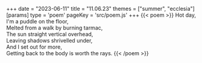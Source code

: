 +++
date = "2023-06-11"
title = "11.06.23"
themes = ["summer", "ecclesia"]
[params]
  type = 'poem'
  pageKey = 'src/poem.js'
+++
{{< poem >}}
Hot day,  
I'm a puddle on the floor,  
Melted from a walk by burning tarmac,  
The sun straight vertical overhead,  
Leaving shadows shrivelled under,  
And I set out for more,  
Getting back to the body is worth the rays.
{{< /poem >}}